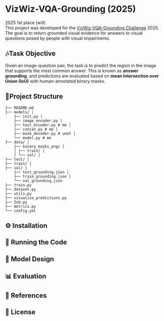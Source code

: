 # VizWiz-VQA-Grounding (2025)
2025 1st place (will)  
 This project was developed for the [VizWiz-VQA-Grounding Challenge](https://vizwiz.org/tasks-and-datasets/visual-qa/) 2025. The goal is to return grounded visual evidence for answers to visual questions posed by people with visual impairments. 


## 🎶Task Objective
Given an image-question pair, the task is to predict the region in the image that supports the most common answer. This is known as **answer grounding**, and predictions are evaluated based on **mean Intersection over Union (IoU)** with human-annotated binary masks.


## 📂Project Structure
```project/
├── README.md
├── models/ │
    ├── init.py │
    ├── image_encoder.py │
    ├── text_encoder.py # me │
    ├── concat.py # me │
    ├── mask_decoder.py # unet │
    └── model.py # me
├── data/ │
    ├── binary_masks_png/ │
    │ ├── train/ │
    │ └── val/ │
├── test/ │
├── train/ │
├── val/ │
    ├── test_grounding.json │
    ├── train_grounding.json │
    └── val_grounding.json
├── train.py
├── dataset.py
├── utils.py
├── visualize_predictions.py
├── IoU.py
├── metrics.py
└── config.yml
```
## ⚙️ Installation


## 🚀 Running the Code

## 🧠 Model Design

## 📊 Evaluation

## 🔗 References

## 📝 License

